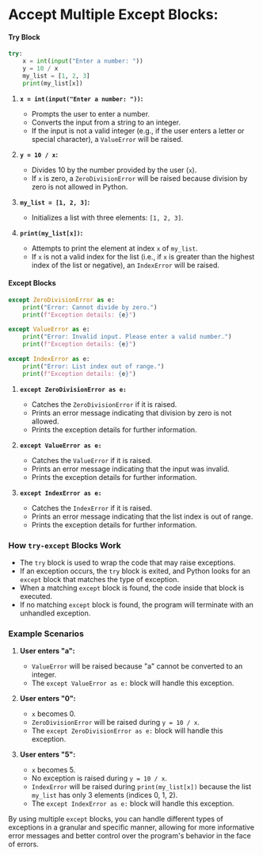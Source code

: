 # Accept Multiple Except Blocks:

#### Try Block

```python
try:
    x = int(input("Enter a number: "))
    y = 10 / x
    my_list = [1, 2, 3]
    print(my_list[x])
```

1. **`x = int(input("Enter a number: "))`:** 
   - Prompts the user to enter a number.
   - Converts the input from a string to an integer.
   - If the input is not a valid integer (e.g., if the user enters a letter or special character), a `ValueError` will be raised.

2. **`y = 10 / x`:**
   - Divides 10 by the number provided by the user (`x`).
   - If `x` is zero, a `ZeroDivisionError` will be raised because division by zero is not allowed in Python.

3. **`my_list = [1, 2, 3]`:**
   - Initializes a list with three elements: `[1, 2, 3]`.

4. **`print(my_list[x])`:**
   - Attempts to print the element at index `x` of `my_list`.
   - If `x` is not a valid index for the list (i.e., if `x` is greater than the highest index of the list or negative), an `IndexError` will be raised.

#### Except Blocks

```python
except ZeroDivisionError as e:
    print("Error: Cannot divide by zero.")
    print(f"Exception details: {e}")
    
except ValueError as e:
    print("Error: Invalid input. Please enter a valid number.")
    print(f"Exception details: {e}")
    
except IndexError as e:
    print("Error: List index out of range.")
    print(f"Exception details: {e}")
```

1. **`except ZeroDivisionError as e:`**
   - Catches the `ZeroDivisionError` if it is raised.
   - Prints an error message indicating that division by zero is not allowed.
   - Prints the exception details for further information.

2. **`except ValueError as e:`**
   - Catches the `ValueError` if it is raised.
   - Prints an error message indicating that the input was invalid.
   - Prints the exception details for further information.

3. **`except IndexError as e:`**
   - Catches the `IndexError` if it is raised.
   - Prints an error message indicating that the list index is out of range.
   - Prints the exception details for further information.

### How `try-except` Blocks Work

- The `try` block is used to wrap the code that may raise exceptions. 
- If an exception occurs, the `try` block is exited, and Python looks for an `except` block that matches the type of exception.
- When a matching `except` block is found, the code inside that block is executed.
- If no matching `except` block is found, the program will terminate with an unhandled exception.

### Example Scenarios

1. **User enters "a":**
   - `ValueError` will be raised because "a" cannot be converted to an integer.
   - The `except ValueError as e:` block will handle this exception.

2. **User enters "0":**
   - `x` becomes 0.
   - `ZeroDivisionError` will be raised during `y = 10 / x`.
   - The `except ZeroDivisionError as e:` block will handle this exception.

3. **User enters "5":**
   - `x` becomes 5.
   - No exception is raised during `y = 10 / x`.
   - `IndexError` will be raised during `print(my_list[x])` because the list `my_list` has only 3 elements (indices 0, 1, 2).
   - The `except IndexError as e:` block will handle this exception.

By using multiple `except` blocks, you can handle different types of exceptions in a granular and specific manner, allowing for more informative error messages and better control over the program's behavior in the face of errors.